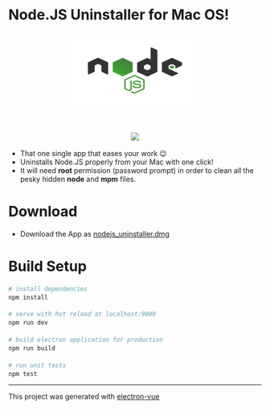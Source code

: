 # Node.JS Uninstaller for Mac OS!

<p align="center"><img src="https://github.com/tutyamxx/nodejs-uninstaller-macos/blob/master/src/renderer/assets/images/nodelogo.png" width="250" height="150"></p><br>
<p align="center"><img src="https://github.com/tutyamxx/nodejs-uninstaller-macos/blob/master/download_files/node_uninstaller.gif"></p>

* That one single app that eases your work 😉
* Uninstalls Node.JS properly from your Mac with one click!
* It will need **root** permission (password prompt) in order to clean all the pesky hidden **node** and **mpm** files.


# Download

* Download the App as [nodejs_uninstaller.dmg](https://drive.google.com/open?id=1T9NlryKCrGPA6OJKvDAHQrZQ9rjXgIsZ)


# Build Setup

``` bash
# install dependencies
npm install

# serve with hot reload at localhost:9080
npm run dev

# build electron application for production
npm run build

# run unit tests
npm test


```

---

This project was generated with [electron-vue](https://github.com/SimulatedGREG/electron-vue)
